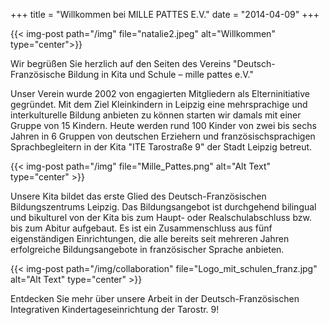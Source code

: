 +++
title = "Willkommen bei MILLE PATTES E.V."
date = "2014-04-09"
+++

{{< img-post path="/img" file="natalie2.jpeg" alt="Willkommen" type="center">}}





Wir begrüßen Sie herzlich auf den Seiten des Vereins "Deutsch-Französische Bildung in Kita und Schule – mille pattes e.V."

 

Unser Verein wurde 2002 von engagierten Mitgliedern als Elterninitiative gegründet.
Mit dem Ziel Kleinkindern in Leipzig eine mehrsprachige und interkulturelle Bildung anbieten zu können starten wir damals mit einer Gruppe von 15 Kindern.
Heute werden rund 100 Kinder von zwei bis sechs Jahren in 6 Gruppen von deutschen Erziehern und französischsprachigen Sprachbegleitern 
in der Kita "ITE Tarostraße 9" der Stadt Leipzig betreut.

{{< img-post path="/img" file="Mille_Pattes.png" alt="Alt Text" type="center" >}}

Unsere Kita bildet das erste Glied des Deutsch-Französischen Bildungszentrums Leipzig. 
Das Bildungsangebot ist durchgehend bilingual und bikulturel von der Kita bis zum Haupt- oder Realschulabschluss bzw. bis zum Abitur aufgebaut.
Es ist ein Zusammenschluss aus fünf eigenständigen Einrichtungen, die alle bereits seit mehreren Jahren erfolgreiche 
Bildungsangebote in französischer Sprache anbieten.

{{< img-post path="/img/collaboration" file="Logo_mit_schulen_franz.jpg" alt="Alt Text" type="center" >}}
 

Entdecken Sie mehr über unsere Arbeit in der Deutsch-Französischen Integrativen Kindertageseinrichtung der Tarostr. 9!